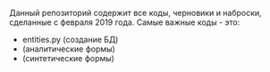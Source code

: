 Данный репозиторий содержит все коды, черновики и наброски, сделанные с февраля 2019 года. Самые важные коды - это:
 - entities.py (создание БД) 
 - (аналитические формы)
 - (синтетические формы)

